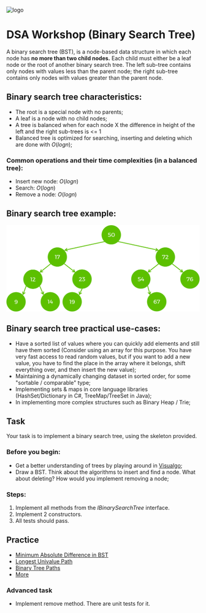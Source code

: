 <img src="https://webassets.telerikacademy.com/images/default-source/logos/telerik-academy.svg)" alt="logo" width="300px" style="margin-top: 20px;"/>

# DSA Workshop (Binary Search Tree)

A binary search tree (BST), is a node-based data structure in which each node has **no more than two child nodes.** Each child must either be a leaf node or the root of another binary search tree. The left sub-tree contains only nodes with values less than the parent node; the right sub-tree contains only nodes with values greater than the parent node. 

## Binary search tree characteristics:

- The root is a special node with no parents;
- A leaf is a node with no child nodes;
- A tree is balanced when for each node X the difference in height of the left and the right sub-trees is <= 1
- Balanced tree is optimized for searching, inserting and deleting which are done with $`O(logn)`$;

### Common operations and their time complexities (in a balanced tree):

- Insert new node: $`O(logn)`$
- Search: $`O(logn)`$
- Remove a node: $`O(logn)`$

## Binary search tree example:

![picture](Images/bst.png)

## Binary search tree practical use-cases:

- Have a sorted list of values where you can quickly add elements and still have them sorted (Consider using an array for this purpose. You have very fast access to read random values, but if you want to add a new value, you have to find the place in the array where it belongs, shift everything over, and then insert the new value);
- Maintaining a dynamically changing dataset in sorted order, for some "sortable / comparable" type;
- Implementing sets & maps in core language libraries (HashSet/Dictionary in C#, TreeMap/TreeSet in Java);
- In implementing more complex structures such as Binary Heap / Trie;

## Task

Your task is to implement a binary search tree, using the skeleton provided.

### Before you begin:

- Get a better understanding of trees by playing around in [Visualgo](https://visualgo.net/en/bst);
- Draw a BST. Think about the algorithms to insert and find a node. What about deleting? How would you implement removing a node;

### Steps:

1. Implement all methods from the *IBinarySearchTree* interface.
2. Implement 2 constructors.
3. All tests should pass.

## Practice

- [Minimum Absolute Difference in BST](https://leetcode.com/problems/minimum-absolute-difference-in-bst/)  
- [Longest Univalue Path](https://leetcode.com/problems/longest-univalue-path/description/)  
- [Binary Tree Paths](https://leetcode.com/problems/binary-tree-paths/description/)  
- [More](https://leetcode.com/problemset/all/?search=bst)

### Advanced task

- Implement remove method. There are unit tests for it.
